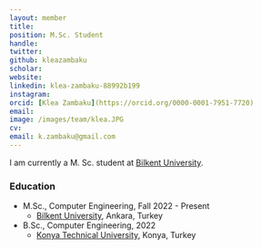 ```yaml
---
layout: member
title: 
position: M.Sc. Student
handle: 
twitter:
github: kleazambaku
scholar: 
website: 
linkedin: klea-zambaku-88992b199
instagram:
orcid: [Klea Zambaku](https://orcid.org/0000-0001-7951-7720)
email: 
image: /images/team/klea.JPG
cv: 
email: k.zambaku@gmail.com
---
```


I am currently a M. Sc. student at [Bilkent University](http://www.cs.bilkent.edu.tr/).

### Education

- M.Sc., Computer Engineering, Fall 2022 - Present 
  - [Bilkent University](http://www.cs.bilkent.edu.tr/), Ankara, Turkey 
- B.Sc., Computer Engineering, 2022
  - [Konya Technical University](https://www.ktun.edu.tr/en/Birim/Hakkimizda?brm=7mL9IUtl9lsvYJ1yQpEWVw%3D%3D), Konya, Turkey



